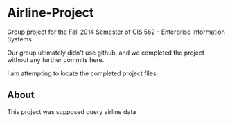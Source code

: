 # Airline-Project

Group project for the Fall 2014 Semester of CIS 562 - Enterprise Information Systems

Our group ultimately didn't use github, and we completed the project without any further commits here.

I am attempting to locate the completed project files.

## About

This project was supposed query airline data